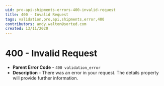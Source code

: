 ```yaml
---
uid: pro-api-shipments-errors-400-invalid-request
title: 400 - Invalid Request
tags: validation,pro,api,shipments,error,400
contributors: andy.walton@sorted.com
created: 13/11/2020
---
```

# 400 - Invalid Request

* **Parent Error Code** - `400 validation_error`
* **Description** - There was an error in your request. The details property will provide further information.